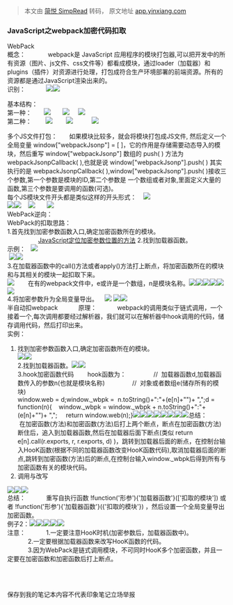> 本文由 [简悦 SimpRead](http://ksria.com/simpread/) 转码， 原文地址 [app.yinxiang.com](https://app.yinxiang.com/fx/970ae39c-9964-4aae-aa96-7e81fee4ef8f)

### JavaScript之webpack加密代码扣取

WebPack  
概念：             webpack是 JavaScript 应用程序的模块打包器,可以把开发中的所有资源（图片、js文件、css文件等）都看成模块，通过loader（加载器）和plugins（插件）对资源进行处理，打包成符合生产环境部署的前端资源。所有的资源都是通过JavaScript渲染出来的。  
识别：            ![](https://app.yinxiang.com/FileSharing.action?hash=1/7d9dde72b8262d871a27f10af50a9b44-286201)![](https://app.yinxiang.com/FileSharing.action?hash=1/06b238d98806ff090aeb51c792d5145e-154507)  
  
基本结构：  
第一种：       ![](https://app.yinxiang.com/FileSharing.action?hash=1/62be23ee03da0e043ff4b088eb0872cd-72813)       ![](https://app.yinxiang.com/FileSharing.action?hash=1/00836c0d278076c5bd9282f5a24f28d7-280203)     ![](https://app.yinxiang.com/FileSharing.action?hash=1/1ff7d8ce90bc4b3e1305bd267c870119-213405)             
第二种：        ![](https://app.yinxiang.com/FileSharing.action?hash=1/e5b09865465538fbd680519a511c8633-76277)        ![](https://app.yinxiang.com/FileSharing.action?hash=1/bd6d8649cedf10b44814619f08437dd5-203732)           ![](https://app.yinxiang.com/FileSharing.action?hash=1/402a1da3d8a5e548c35bdffad24b4e20-189044)  
  
  
多个JS文件打包：       如果模块比较多，就会将模块打包成JS文件, 然后定义一个全局变量 window["webpackJsonp"] = [ ]，它的作用是存储需要动态导入的模块，然后重写 window["webpackJsonp"] 数组的 push( ) 方法为 webpackJsonpCallback( ),也就是说 window["webpackJsonp"].push( ) 其实执行的是 webpackJsonpCallback( ),window["webpackJsonp"].push( )接收三个参数,第一个参数是模块的ID,第二个参数是 一个数组或者对象,里面定义大量的函数,第三个参数是要调用的函数(可选)。  
每个JS模块文件开头都是类似这样的开头形式：    ![](https://app.yinxiang.com/FileSharing.action?hash=1/46d51af6b6946548adccc97f31a249ef-20029)  
![](https://app.yinxiang.com/FileSharing.action?hash=1/f7dd39aed4e8e6b1f464bb4a3933688a-58304)![](https://app.yinxiang.com/FileSharing.action?hash=1/29c7159f22a5c9d5040d7dad8d689294-150151)    ![](https://app.yinxiang.com/FileSharing.action?hash=1/f76cf275e1bfd9e912a67a0ae6822b8e-62800)       ![](https://app.yinxiang.com/FileSharing.action?hash=1/7e57ab121b113d7917d7afac79bb36f0-146026)      
WebPack逆向：  
WebPack的扣取思路：  
1.首先找到加密参数函数入口,确定加密函数所在的模块。  
                  [JavaScript定位加密参数位置的方法](evernote:///view/35919831/s43/ff26d8d1-b4b9-4c03-b4f6-1680bfc46d0f/ff26d8d1-b4b9-4c03-b4f6-1680bfc46d0f/) 2.找到加载器函数。  
示例：   ![](https://app.yinxiang.com/FileSharing.action?hash=1/efcb7960c9017e855842d17ced66002d-118503)  
 ![](https://app.yinxiang.com/FileSharing.action?hash=1/6882f3089c5cc4e4c1f16b18590797ee-120920)![](https://app.yinxiang.com/FileSharing.action?hash=1/56def9244664b12120602c18c29269d8-133008)  
3.在加载器函数中的call()方法或者apply()方法打上断点，将加密函数所在的模块和与其相关的模块一起扣取下来。  
![](https://app.yinxiang.com/FileSharing.action?hash=1/5038f86ba8e432e96383c350dc484954-69597)        在有的webpack文件中，e或许是一个数组，n是模块名称。![](https://app.yinxiang.com/FileSharing.action?hash=1/3d4d636b3204c60030990b80553ddbcd-79006)![](https://app.yinxiang.com/FileSharing.action?hash=1/491576e205da699f006339ba6d73bdfe-43992)![](https://app.yinxiang.com/FileSharing.action?hash=1/602aa8ec99b6fb4c85349b4dbb553bcf-101813)![](https://app.yinxiang.com/FileSharing.action?hash=1/c73ddb81559d8e2a7fdda970054ec696-154258)![](https://app.yinxiang.com/FileSharing.action?hash=1/fd7f083a971ba1f259ea5aef38a5c24d-93473)![](https://app.yinxiang.com/FileSharing.action?hash=1/9fd18ed4e62b0691fe57b9731f09e3c1-343899)  
4.将加密参数升为全局变量导出。    ![](https://app.yinxiang.com/FileSharing.action?hash=1/6f6486d39c10a1536cea9363e762ca51-318180) ![](https://app.yinxiang.com/FileSharing.action?hash=1/9d94cd33964e36ebb6914fd869b4382c-166750)![](https://app.yinxiang.com/FileSharing.action?hash=1/4bb67f1c630f6497eef1886fa1b5e568-168723)                        
半自动扣webpack            原理：            webpack的调用类似于链式调用，一个接着一个,每次调用都要经过解析器，我们就可以在解析器中hook调用的代码，储存调用代码，然后打印出来。  
实例：  
1. 找到加密参数函数入口,确定加密函数所在的模块。  
![](https://app.yinxiang.com/FileSharing.action?hash=1/ece93e164de16c1b1db9f5aa8f8be3c3-168429)![](https://app.yinxiang.com/FileSharing.action?hash=1/1b04460c7cea8ce542d2905c16b37f47-87251)  
2.找到加载器函数。![](https://app.yinxiang.com/FileSharing.action?hash=1/84fc60b23b53b3d0cee7dcdfbcd643d6-143568)![](https://app.yinxiang.com/FileSharing.action?hash=1/dec4417946f7abe286b54e58e5e50948-55071)  
3.hook加密函数代码        hook函数为：                //  加载器函数d,加载器函数传入的参数n(也就是模块名称)                //  对象或者数组e(储存所有的模块)  
window.web = d;window._wbpk =  n.toString()+":"+(e[n]+"")+ ",";d = function(n){    window._wbpk = window._wbpk + n.toString()+":"+(e[n]+"")+ ",";     return window.web(n);}![](https://app.yinxiang.com/FileSharing.action?hash=1/af67e670e33db71dbf556f202ec33001-119204)![](https://app.yinxiang.com/FileSharing.action?hash=1/dafa8fc220edfe9984fe1b44e341d987-61114)![](https://app.yinxiang.com/FileSharing.action?hash=1/8d1492c0bde3417fb2366ca56e750660-136447)![](https://app.yinxiang.com/FileSharing.action?hash=1/994d2a471f5a4fb99666870b7253a197-111195)![](https://app.yinxiang.com/FileSharing.action?hash=1/a9cc9480f38d2440634bfc468d5d7c9b-53191)![](https://app.yinxiang.com/FileSharing.action?hash=1/f6f63808d2e4a4ca538009a12bfee7c0-123851)![](https://app.yinxiang.com/FileSharing.action?hash=1/dd8a47bff1fd7c1d0e2137424eb032aa-163060)![](https://app.yinxiang.com/FileSharing.action?hash=1/b217cf20c44e2b5142982fd2b4d1cff9-199236)总结：        在加密函数(方法)和加密函数(方法)后打上两个断点，断点在加密函数(方法)断住后，追入到加载器函数,然后在加载器后面下断点(类似 return e[n].call(r.exports, r, r.exports, d) )，跳转到加载器后面的断点，在控制台输入HooK函数(根据不同的加载器函数改变HooK函数代码),取消加载器后面的断点,跳转到加密函数(方法)后的断点,在控制台输入window._wbpk后得到所有与加密函数有关的模块代码。  
4. 调用与改写  
  
![](https://app.yinxiang.com/FileSharing.action?hash=1/968940324f6b8efc235f9fab02d90f80-1050353)![](https://app.yinxiang.com/FileSharing.action?hash=1/79ef9afcfb0dd4f795a5943d85adb597-2224971)![](https://app.yinxiang.com/FileSharing.action?hash=1/7494e53e991e2a70a9c1ac028bd10b78-1729881)  
总结：            重写自执行函数 !function('形参'){'加载器函数'}(['扣取的模块']) 或者 !function('形参'){'加载器函数'}({'扣取的模块'}) ，然后设置一个全局变量导出加密函数。  
例子2：![](https://app.yinxiang.com/FileSharing.action?hash=1/5d3953720e96c7e402b43f22ee518605-225215)![](https://app.yinxiang.com/FileSharing.action?hash=1/70ae769cc7498d2929a3bc61c22f3576-287667)![](https://app.yinxiang.com/FileSharing.action?hash=1/d981269cbb9e8d235bbdce4451aa9b56-104850)![](https://app.yinxiang.com/FileSharing.action?hash=1/03ddf521ec20033b5cb233a6487cffd2-264750)![](https://app.yinxiang.com/FileSharing.action?hash=1/6cb919aed492030ce50b0add66401876-432340)  
注意：            1.一定要注意HooK时机(加密参数后，加载器函数中)。  
            2.一定要根据加载器函数来改写HooK函数的代码。  
            3.因为WebPack是链式调用模块，不可同时HooK多个加密函数，并且一定要在加密函数和加密函数后打上断点。  
  
  
  
  
  
  
  
  
  
  
  
  
  
  
  
  
  
  
  
  
  
  
  
  
  
  
  
  
  
  
  
  
  
  
  
  
  
  
  
  
  
  
  
  
  
  
  
  
  
  
  
  
  
  
  
  
  
  
  
  
  
  
  
  
  
  
  
  
  
  
  
  
  
  
  
  
  
  
  
  
  
  
  
  
  
  
  
  
  
  
  
  
  
  
  
  
  
  
  
  
  
  
  
  
  
  
  
  
  
  
  
  
  
  
  
  
  
  
  
  
  
  
  
  
  
  
  
  
  
  
  
  
  
          
            

保存到我的笔记本内容不代表印象笔记立场举报[](https://j.youzan.com/JjVkDB)